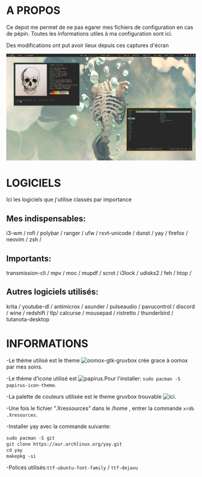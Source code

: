# A PROPOS
Ce depot me permet de ne pas egarer mes fichiers de configuration en cas de pépin.
Toutes les informations utiles à ma configuration sont ici.

Des modifications ont put avoir lieux depuis ces captures d'écran

![Screenshot](/Screenshot/screenshot_1.png)

# LOGICIELS
Ici les logiciels que j'utilise classés par importance
## Mes indispensables:
i3-wm / rofi / polybar / ranger / ufw / rxvt-unicode / dunst / yay / firefox / neovim / zsh /

## Importants:
transmission-cli / mpv / moc / mupdf / scrot / i3lock / udisks2 / feh / htop /

## Autres logiciels utilisés:
krita / youtube-dl / antimicrox / asunder / pulseaudio / pavucontrol / discord / wine / redshift / tlp/ calcurse / mousepad / ristretto / thunderbird / tutanota-desktop

# INFORMATIONS
-Le thème utilisé est le theme ![oomox-gtk-gruvbox](https://github.com/leomarchand51/oomox-gtk-gruvbox) crée grace à oomox par mes soins.

-Le thème d'icone utilisé est ![papirus](https://github.com/PapirusDevelopmentTeam/papirus-icon-theme/).Pour l'installer:
`sudo pacman -S papirus-icon-theme`.

-La palette de couleurs utilisée est le theme gruvbox trouvable ![ici](https://github.com/morhetz/gruvbox-contrib).

-Une fois le fichier ".Xressources" dans le /home , entrer la commande `xrdb .Xresources`.

-Installer yay avec la commande suivante:

```
sudo pacman -S git
git clone https://aur.archlinux.org/yay.git
cd yay
makepkg -si
```
-Polices utilisés:`ttf-ubuntu-font-family` / `ttf-dejavu`
